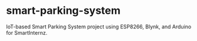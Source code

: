 # smart-parking-system
IoT-based Smart Parking System project using ESP8266, Blynk, and Arduino for SmartInternz.
